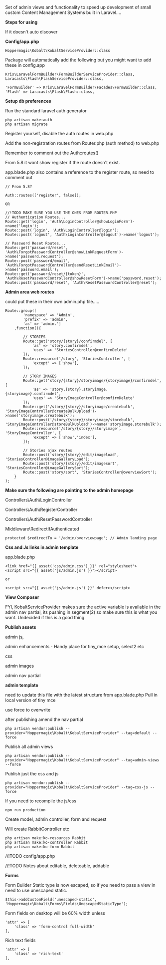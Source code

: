 Set of admin views and functionality to speed up development of small custom Content Management
Systems built in Laravel.... 

**Steps for using**

If it doesn't auto discover

**Config/app.php**

````
Hoppermagic\Kobalt\KobaltServiceProvider::class
````
Package will automatically add the following but you might want to add these in config.app

````
Kris\LaravelFormBuilder\FormBuilderServiceProvider::class,
Laracasts\Flash\FlashServiceProvider::class,

'FormBuilder' => Kris\LaravelFormBuilder\Facades\FormBuilder::class,
'Flash'	=> Laracasts\Flash\Flash::class,
````


**Setup db preferences**

Run the standard laravel auth generator

````
php artisan make:auth
php artisan migrate
````

Register yourself, disable the auth routes in web.php

Add the non-registration routes from Router.php (auth method) to web.php

Remember to comment out the Auth::routes()

From 5.8 it wont show register if the route doesn't exist.

app.blade.php also contains a reference to the register route, so need to comment out

````
// From 5.8?
 
Auth::routes(['register', false]);

OR

//!TODO MAKE SURE YOU USE THE ONES FROM ROUTER.PHP
// Authentication Routes...
Route::get('login', 'Auth\LoginController@showLoginForm')->name('login');
Route::post('login', 'Auth\LoginController@login');
Route::post('logout', 'Auth\LoginController@logout')->name('logout');

// Password Reset Routes...
Route::get('password/reset', 'Auth\ForgotPasswordController@showLinkRequestForm')->name('password.request');
Route::post('password/email', 'Auth\ForgotPasswordController@sendResetLinkEmail')->name('password.email');
Route::get('password/reset/{token}', 'Auth\ResetPasswordController@showResetForm')->name('password.reset');
Route::post('password/reset', 'Auth\ResetPasswordController@reset');
````



**Admin area web routes** 

could put these in their own admin.php file.....

````
Route::group([
        'namespace' => 'Admin',
        'prefix' => 'admin',
        'as' => 'admin.']
    ,function(){

        // STORIES
        Route::get('story/{story}/confirmdel', [
            'as' => 'story.confirmdel',
            'uses' => 'StoriesController@confirmDelete'
        ]);
        Route::resource('/story', 'StoriesController', [
            'except' => ['show'],
        ]);

        // STORY IMAGES
        Route::get('story/{story}/storyimage/{storyimage}/confirmdel', [
            'as' => 'story.{story}.storyimage.{storyimage}.confirmdel',
            'uses' => 'StoryImageController@confirmDelete'
        ]);
        Route::get('/story/{story}/storyimage/createbulk', 'StoryImageController@createBulkUpload')->name('storyimage.createbulk');
        Route::post('/story/{story}/storyimage/storebulk', 'StoryImageController@storeBulkUpload')->name('storyimage.storebulk');
        Route::resource('/story/{story}/storyimage', 'StoryImageController', [
            'except' => ['show','index'],
        ]);
        
        // Stories ajax routes
        Route::post('story/{story}/edit/imageload', 'StoriesController@imageGalleryLoad');
        Route::post('story/{story}/edit/imagesort', 'StoriesController@imageGallerySort');
        Route::post('story/sort', 'StoriesController@overviewSort');
    }
);

````


**Make sure the following are pointing to the admin homepage**

Controllers\Auth\LoginController

Controllers\Auth\RegisterController

Controllers\Auth\ResetPasswordController

Middleware\RedirectIfAuthenticated

````
protected $redirectTo = '/admin/overviewpage'; // Admin landing page
````

**Css and Js links in admin template**

app.blade.php

````
<link href="{{ asset('css/admin.css') }}" rel="stylesheet">
<script src="{{ asset('js/admin.js') }}"></script>

or

<script src="{{ asset('js/admin.js') }}" defer></script>
````

**View Composer**

FYI, KobaltServiceProvider makes sure the active variable is available in the admin nav partial, its pushing in
segment(2) so make sure this is what you want. Undecided if this is a good thing.
 
**Publish assets** 

admin js,

admin enhancements - Handy place for tiny_mce setup, select2 etc

css

admin images 

admin nav partial

**admin template**

need to update this file with the latest structure from app.blade.php
Pull in  local version of tiny mce

use force to overwrite

after publishing amend the nav partial

````
php artisan vendor:publish --provider="Hoppermagic\Kobalt\KobaltServiceProvider" --tag=default --force
````

Publish all admin views

````
php artisan vendor:publish --provider="Hoppermagic\Kobalt\KobaltServiceProvider" --tag=admin-views --force
````

Publish just the css and js

````
php artisan vendor:publish --provider="Hoppermagic\Kobalt\KobaltServiceProvider" --tag=css-js --force
````

If you need to recompile the js/css

````
npm run production
````

Create model, admin controller, form and request

Will create RabbitController etc

````
php artisan make:ko-resources Rabbit
php artisan make:ko-controller Rabbit
php artisan make:ko-form Rabbit
````

//!TODO config/app.php

//!TODO Notes about editable, deleteable, addable

**Forms**

Form Builder Static type is now escaped, so if you need to pass a view in need to use unescaped static. 

````
$this->addCustomField('unescaped-static', 'Hoppermagic\Kobalt\Forms\Fields\UnescapedStaticType');
````

Form fields on desktop will be 60% width unless

````
'attr' => [
    'class' => 'form-control full-width'
],
````
Rich text fields

````
'attr' => [
    'class' => 'rich-text'
],
````


